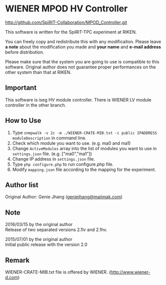 WIENER MPOD HV Controller
============================

http://github.com/SpiRIT-Collaboration/MPOD_Controller.git

This software is written for the SpiRIT-TPC experiment at RIKEN.

You can freely copy and redistribute this with any modificaiton.
Please leave **a note** about the modification you made and **your name** and **e-mail address** before distribution.

Please make sure that the system you are going to use is compatible to this software. Original author does not guarantee proper performances on the other system than that at RIKEN.

Important
---------
This software is iseg HV module controller. There is WIENER LV module controller in the other branch.

How to Use
----------
1. Type `snmpwalk -v 2c -m ./WIENER-CRATE-MIB.txt -c public IPADDRESS moduleDescription` in command line.
2. Check which module you want to use. (e.g. ma0 and ma1)
3. Change `ActiveModules` array into the list of modules you want to use in `settings.json` file. (e.g. ["ma0","ma1"])
4. Change IP address in `settings.json` file.
5. Type `php configure.php` to run configure.php file.
6. Modify `mapping.json` file according to the mapping for the experiment.

Author list
-----------
Original Author: Genie Jhang (geniejhang@majimak.com)

Note
----
2016/03/15 by the original author<br>
Release of two separated versions 2.1lv and 2.1hv.

2015/07/01 by the original author<br>
Initial public release with the version 2.0

Remark
------
WIENER-CRATE-MIB.txt file is offered by WIENER. (http://www.wiener-d.com)
